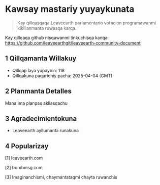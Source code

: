 # Kawsay mastariy yuyaykunata

>Kay qillqasqaqa Leaveearth parlamentario votacion programawanmi kikillanmanta ruwasqa karqa.

Kay qillqaqa github nisqawanmi tinkuchisqa kanqa: https://github.com/leaveearthgit/leaveearth-community-document

## 1 Qillqamanta Willakuy

- Qillqap laya yupaynin: 118
- Qillqakuna paqarichiy pacha: 2025-04-04 (GMT)

## 2 Planmanta Detalles

Mana ima planpas akllasqachu

## 3 Agradecimientokuna
* Leaveearth ayllumanta runakuna

## 4 Popularizay
[1] leaveearth.com

[2] bombmsg.com

[3] Imaginanchismi, chaymantataqmi chayta ruwanchis